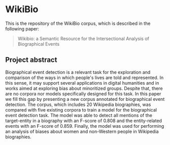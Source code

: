 # WikiBio

This is the repository of the WikiBio corpus, which is described in the following paper:

> Wikibio: a Semantic Resource for the Intersectional Analysis of Biographical Events

## Project abstract

Biographical event detection is a relevant task for the exploration and comparison of the ways in which people's lives are told and represented. In this sense, it may support several applications in digital humanities and in works aimed at exploring bias about minoritized groups. Despite that, there are no corpora nor models specifically designed for this task. In this paper we fill this gap by presenting a new corpus annotated for biographical event detection. The corpus, which includes 20 Wikipedia biographies, was compared with five existing corpora to train a model for the biographical event detection task. The model was able to detect all mentions of the target-entity in a biography with an F-score of 0.808 and the entity-related events with an F-score of 0.859.  Finally, the model was used for performing an analysis of biases about women and non-Western people in Wikipedia biographies.
